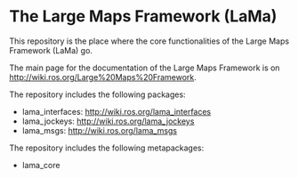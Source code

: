 The Large Maps Framework (LaMa)
===============================

This repository is the place where the core functionalities of the Large Maps Framework (LaMa) go.

The main page for the documentation of the Large Maps Framework is on http://wiki.ros.org/Large%20Maps%20Framework.

The repository includes the following packages:
 * lama_interfaces: http://wiki.ros.org/lama_interfaces
 * lama_jockeys: http://wiki.ros.org/lama_jockeys
 * lama_msgs: http://wiki.ros.org/lama_msgs

The repository includes the following metapackages:
 * lama_core 
